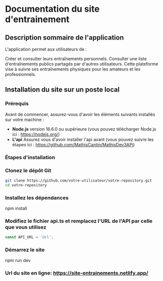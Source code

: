 # Documentation du site d'entrainement

## Description sommaire de l'application
L'application permet aux utilisateurs de :

Créer et consulter leurs entraînements personnels.
Consulter une liste d'entraînements publics partagés par d'autres utilisateurs.
Cette plateforme vise à suivre ses entraînements physiques pour les amateurs et les professionnels.

## Installation du site sur un poste local

### Prérequis

Avant de commencer, assurez-vous d'avoir les éléments suivants installés sur votre machine :
- **Node.js** version 16.6.0 ou supérieure (vous pouvez télécharger Node.js ici : https://nodejs.org/)
- **L'api** Assurez vous d'avoir installer l'api avant (vous pouvez suivre les étapes ici : https://github.com/MathisCantin/MathisDev3APi)

### Étapes d'installation

### Clonez le dépôt Git
```bash
git clone https://github.com/votre-utilisateur/votre-repository.git
cd votre-repository
```

### Installez les dépendances
npm install

### Modifiez le fichier api.ts et remplacez l'URL de l'API par celle que vous utilisez
```/serives/api.ts
const API_URL = 'Url'; 
```

### Démarrez le site
npm run dev

### Url du site en ligne: https://site-entrainements.netlify.app/
